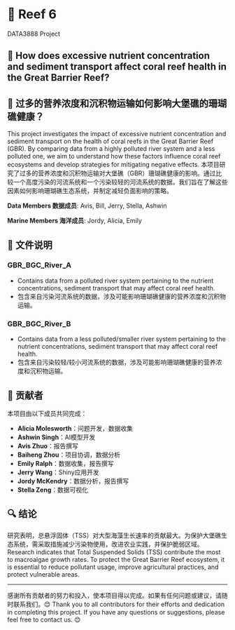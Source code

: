 # 🪸 Reef 6
DATA3888 Project

## 🌊 How does excessive nutrient concentration and sediment transport affect coral reef health in the Great Barrier Reef?
## 🌊 过多的营养浓度和沉积物运输如何影响大堡礁的珊瑚礁健康？

This project investigates the impact of excessive nutrient concentration and sediment transport on the health of coral reefs in the Great Barrier Reef (GBR). By comparing data from a highly polluted river system and a less polluted one, we aim to understand how these factors influence coral reef ecosystems and develop strategies for mitigating negative effects.
本项目研究了过多的营养浓度和沉积物运输对大堡礁（GBR）珊瑚礁健康的影响。通过比较一个高度污染的河流系统和一个污染较轻的河流系统的数据，我们旨在了解这些因素如何影响珊瑚礁生态系统，并制定减轻负面影响的策略。

**Data Members 数据成员**: Avis, Bill, Jerry, Stella, Ashwin

**Marine Members 海洋成员**: Jordy, Alicia, Emily

## 📁 文件说明
### GBR_BGC_River_A
- Contains data from a polluted river system pertaining to the nutrient concentrations, sediment transport that may affect coral reef health.
- 包含来自污染河流系统的数据，涉及可能影响珊瑚礁健康的营养浓度和沉积物运输。

### GBR_BGC_River_B
- Contains data from a less polluted/smaller river system pertaining to the nutrient concentrations, sediment transport that may affect coral reef health.
- 包含来自污染较轻/较小河流系统的数据，涉及可能影响珊瑚礁健康的营养浓度和沉积物运输。

## 👥 贡献者
本项目由以下成员共同完成：
- **Alicia Molesworth**：问题开发，数据收集
- **Ashwin Singh**：AI模型开发
- **Avis Zhuo**：报告撰写
- **Baiheng Zhou**：项目协调，数据分析
- **Emily Ralph**：数据收集，报告撰写
- **Jerry Wang**：Shiny应用开发
- **Jordy McKendry**：数据分析，报告撰写
- **Stella Zeng**：数据可视化

## 🔍 结论
研究表明，总悬浮固体（TSS）对大型海藻生长速率的贡献最大。为保护大堡礁生态系统，需采取措施减少污染物使用，改进农业实践，并保护脆弱区域。
Research indicates that Total Suspended Solids (TSS) contribute the most to macroalgae growth rates. To protect the Great Barrier Reef ecosystem, it is essential to reduce pollutant usage, improve agricultural practices, and protect vulnerable areas.

---

感谢所有贡献者的努力和投入，使本项目得以完成。如果有任何问题或建议，请随时联系我们。😊
Thank you to all contributors for their efforts and dedication in completing this project. If you have any questions or suggestions, please feel free to contact us. 😊
